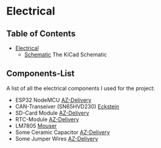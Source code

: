 # Electrical

## Table of Contents
- [Electrical](https://github.com/Baumistlustig/NMEA-2000-influxdb/tree/master/Electrical#electrical)
  - [Schematic](https://github.com/Baumistlustig/NMEA-2000-influxdb/blob/master/Electrical/NMEA-2000-influxdb.kicad_sch) The KiCad Schematic

## Components-List

A list of all the electrical components I used for the project:

- ESP32 NodeMCU [AZ-Delivery](https://www.az-delivery.de/collections/esp32/products/esp32-developmentboard)
- CAN-Transeiver (SN65HVD230) [Eckstein](https://eckstein-shop.de/Waveshare-SN65HVD230-CAN-Transceiver-Board-33V-ESD-Protection)
- SD-Card Module [AZ-Delivery](https://www.az-delivery.de/products/copy-of-spi-reader-micro-speicherkartenmodul-fur-arduino)
- RTC-Module [AZ-Delivery](https://www.az-delivery.de/products/ds3231-real-time-clock)
- LM7805 [Mouser](https://www.mouser.at/ProductDetail/Texas-Instruments/LM7805CT?qs=QbsRYf82W3EaqXeMDVwIfQ%3D%3D)
- Some Ceramic Capacitor [AZ-Delivery](https://www.az-delivery.de/products/1000xkeramik-kondensatoren)
- Some Jumper Wires [AZ-Delivery](https://www.az-delivery.de/products/3er-set-40-stk-jumper-wire-m2m-f2m-f2f)
